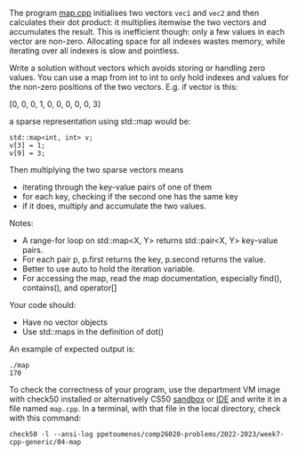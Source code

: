 The program [map.cpp](map.cpp) initialises two vectors `vec1` and `vec2` and
then calculates their dot product: it multiplies itemwise the two vectors and
accumulates the result. This is inefficient though: only a few values in each
vector are non-zero. Allocating space for all indexes wastes memory, while
iterating over all indexes is slow and pointless.

Write a solution without vectors which avoids storing or handling zero values.
You can use a map from int to int to only hold indexes and values for the
non-zero positions of the two vectors. E.g. if vector is this:

[0, 0, 0, 1, 0, 0, 0, 0, 0, 3]

a sparse representation using std::map would be:

```
std::map<int, int> v;
v[3] = 1;
v[9] = 3;
```

Then multiplying the two sparse vectors means
- iterating through the key-value pairs of one of them
- for each key, checking if the second one has the same key
- if it does, multiply and accumulate the two values.

Notes:
- A range-for loop on std::map<X, Y> returns std::pair<X, Y> key-value pairs.
- For each pair p, p.first returns the key, p.second returns the value.
- Better to use auto to hold the iteration variable.
- For accessing the map, read the map documentation, especially find(), contains(), and operator[]

Your code should:
- Have no vector objects
- Use std::maps in the definition of dot()

An example of expected output is:
```shell
./map
170
```

To check the correctness of your program, use the department VM image with check50 installed or alternatively CS50 [sandbox](sandbox.cs50.io)
or [IDE](ide.cs50.io) and write it in a file named `map.cpp`. In a
terminal, with that file in the local directory, check with this command:
```shell
check50 -l --ansi-log ppetoumenos/comp26020-problems/2022-2023/week7-cpp-generic/04-map
```
